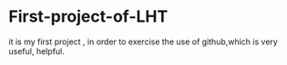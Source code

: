 # First-project-of-LHT
it is my first project , in order to exercise the use of github,which is very useful, helpful.
